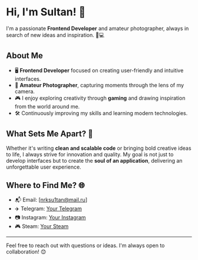 # Hi, I'm Sultan! 👋

I'm a passionate **Frontend Developer** and amateur photographer, always in search of new ideas and inspiration. 🎨💻

## About Me

- 🖥 **Frontend Developer** focused on creating user-friendly and intuitive interfaces.
- 📸 **Amateur Photographer**, capturing moments through the lens of my camera.
- 🎮 I enjoy exploring creativity through **gaming** and drawing inspiration from the world around me.
- 🛠 Continuously improving my skills and learning modern technologies.

## What Sets Me Apart? 🚀

Whether it's writing **clean and scalable code** or bringing bold creative ideas to life, I always strive for innovation and quality. My goal is not just to develop interfaces but to create the **soul of an application**, delivering an unforgettable user experience.

## Where to Find Me? 🌐

- 📬 Email: [nrksu1tan@mail.ru]  
- ✈️ Telegram: [Your Telegram](https://t.me/sultahnk48)  
- 📷 Instagram: [Your Instagram](https://instagram.com/nrksu1tan)  
- 🎮 Steam: [Your Steam](https://steamcommunity.com/id/nrksu1tan)

---

Feel free to reach out with questions or ideas. I'm always open to collaboration! 😊
